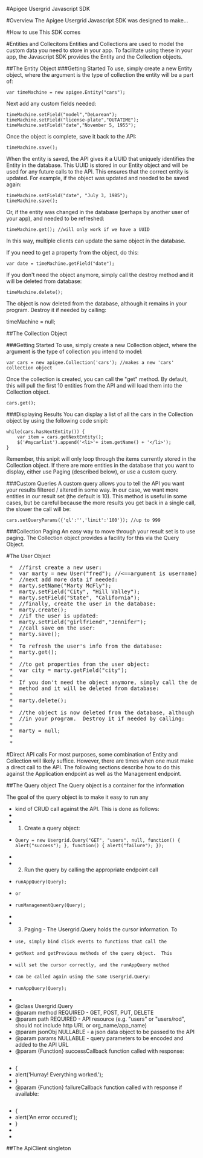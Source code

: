 #Apigee Usergrid Javascript SDK

#Overview
The Apigee Usergrid Javascript SDK was designed to make…

#How to use
This SDK comes 

#Entities and Collecitons
Entities and Collections are used to model the custom data you need to store in your app.  To facilitate using these in your app, the Javascript SDK provides the Entity and the Collection objects. 

##The Entity Object
###Getting Started
To use, simply create a new Entity object, where the argument is the type of collection the entity will be a part of:

	var timeMachine = new apigee.Entity("cars");
	
Next add any custom fields needed:

 	timeMachine.setField("model","DeLorean");
 	timeMachine.setField("license-plate","OUTATIME");
 	timeMachine.setField("date","November 5, 1955");

Once the object is complete, save it back to the API:
 
  	timeMachine.save();
 
When the entity is saved, the API gives it a UUID that uniquely identifies the Entity in the database.  This UUID is stored in our Entity object and will be used for any future calls to the API.  This ensures that the correct entity is updated.  For example, if the object was updated and needed to be saved again:

	timeMachine.setField("date", "July 3, 1985");
	timeMachine.save();
 
Or, if the entity was changed in the database (perhaps by another user of your app), and needed to be refreshed:

	timeMachine.get(); //will only work if we have a UUID
 
In this way, multiple clients can update the same object in the database.

If you need to get a property from the object, do this:
 
	var date = timeMachine.getField("date");
 
If you don't need the object anymore, simply call the destroy method and it will be deleted from database:
 
	timeMachine.delete();
 
The object is now deleted from the database, although it remains in your program.  Destroy it if needed by calling:
 
 timeMachine = null;

##The Collection Object

###Getting Started
To use, simply create a new Collection object, where the argument is the type of collection you intend to model:

	var cars = new apigee.Collection('cars'); //makes a new 'cars' collection object

Once the collection is created, you can call the "get" method. By default, this will pull the first 10 entities from the API and will load them into the Collection object.

	cars.get();

###Displaying Results
You can display a list of all the cars in the Collection object by using the following code snipit:
 
	while(cars.hasNextEntity()) {
		var item = cars.getNextEntity();
		$('#mycarlist').append('<li>'+ item.getName() + '</li>');
	}

Remember, this snipit will only loop through the items currently stored in the Collection object.  If there are more entities in the database that you want to display, either use Paging (described below), or use a custom query. 

###Custom Queries
A custom query allows you to tell the API you want your results filtered / altered in some way.  In our case, we want more entities in our result set (the default is 10).  This method is useful in some cases, but be careful because the more results you get back in a single call, the slower the call will be:

	cars.setQueryParams({'ql':'','limit':'100'}); //up to 999

###Collection Paging
An easy way to move through your result set is to use paging.  The Collection object provides a facility for this via the Query Object.

#The User Object

 <pre>
 *  //first create a new user:
 *  var marty = new User("fred"); //<==argument is username)
 *  //next add more data if needed:
 *  marty.setName("Marty McFly");
 *  marty.setField("City", "Hill Valley");
 *  marty.setField("State", "California");
 *  //finally, create the user in the database:
 *  marty.create();
 *  //if the user is updated:
 *  marty.setField("girlfriend","Jennifer");
 *  //call save on the user:
 *  marty.save();
 *
 *  To refresh the user's info from the database:
 *  marty.get();
 *
 *  //to get properties from the user object:
 *  var city = marty.getField("city");
 *
 *  If you don't need the object anymore, simply call the destroy
 *  method and it will be deleted from database:
 *
 *  marty.delete();
 *
 *  //the object is now deleted from the database, although it remains
 *  //in your program.  Destroy it if needed by calling:
 *
 *  marty = null;
 *
 *  </pre>

#Direct API calls
For most purposes, some combination of Entity and Collection will likely suffice.  However, there are times when one must make a direct call to the API.  The following sections describe how to do this against the Application endpoint as well as the Management endpoint.

##The Query object
The Query object is a container for the information 

 The goal of the query object is to make it easy to run any
 *  kind of CRUD call against the API.  This is done as follows:
 *
 *  1. Create a query object:
 *     Query = new Usergrid.Query("GET", "users", null, function() { alert("success"); }, function() { alert("failure"); });
 *
 *  2. Run the query by calling the appropriate endpoint call
 *     runAppQuery(Query);
 *     or
 *     runManagementQuery(Query);
 *
 *  3. Paging - The Usergrid.Query holds the cursor information.  To
 *     use, simply bind click events to functions that call the
 *     getNext and getPrevious methods of the query object.  This
 *     will set the cursor correctly, and the runAppQuery method
 *     can be called again using the same Usergrid.Query:
 *     runAppQuery(Query);
 *
 *  @class Usergrid.Query
 *  @param method REQUIRED - GET, POST, PUT, DELETE
 *  @param path REQUIRED - API resource (e.g. "users" or "users/rod", should not include http URL or org_name/app_name)
 *  @param jsonObj NULLABLE - a json data object to be passed to the API
 *  @param params NULLABLE - query parameters to be encoded and added to the API URL
 *  @param {Function} successCallback function called with response: <pre>
 *  {
 *    alert('Hurray! Everything worked.');
 *  }
 *  @param {Function} failureCallback function called with response if available: <pre>
 *  {
 *    alert('An error occured');
 *  }
 *  </pre>
 *

##The ApiClient singleton




